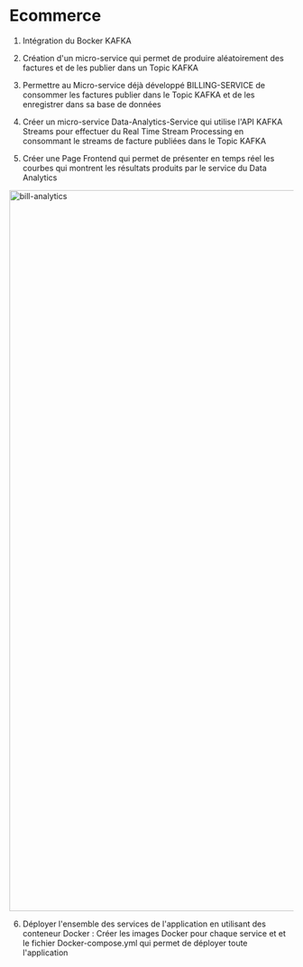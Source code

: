 # Ecommerce

1. Intégration du Bocker KAFKA
2. Création d'un micro-service qui permet de produire aléatoirement des factures et de les publier dans un Topic KAFKA

3. Permettre au Micro-service déjà développé BILLING-SERVICE de consommer les factures publier dans le Topic KAFKA et de les enregistrer dans sa base de données


4. Créer un micro-service Data-Analytics-Service qui utilise l'API KAFKA Streams pour effectuer du Real Time Stream Processing en consommant le streams de facture publiées dans le Topic KAFKA

5. Créer une Page Frontend qui permet de présenter en temps réel les courbes qui montrent les résultats produits par le service du Data Analytics

<img width="1280" alt="bill-analytics" src="https://user-images.githubusercontent.com/57734887/213864754-3c2175c7-1d7a-461a-8f3a-59abde77e6a7.png">


6. Déployer l'ensemble des services de l'application en utilisant des conteneur Docker : Créer les images Docker pour chaque service et et le fichier Docker-compose.yml qui permet de déployer toute l'application
